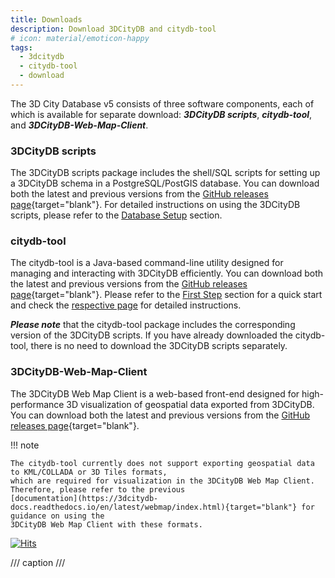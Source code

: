 ```yaml
---
title: Downloads
description: Download 3DCityDB and citydb-tool
# icon: material/emoticon-happy
tags:
  - 3dcitydb
  - citydb-tool
  - download
---
```


The 3D City Database v5 consists of three software components, each of which is available for separate download:
__*3DCityDB scripts*__, __*citydb-tool*__, and __*3DCityDB-Web-Map-Client*__.

### 3DCityDB scripts

The 3DCityDB scripts package includes the shell/SQL scripts for setting up a 3DCityDB schema in a PostgreSQL/PostGIS database.
You can download both the latest and previous versions from the [GitHub releases page](https://github.com/3dcitydb/3dcitydb/releases){target="blank"}.
For detailed instructions on using the 3DCityDB scripts, please refer to the [Database Setup](first-steps/setup.md) section.

### citydb-tool

The citydb-tool is a Java-based command-line utility designed for managing and interacting with 3DCityDB efficiently.
You can download both the latest and previous versions from
the [GitHub releases page](https://github.com/3dcitydb/citydb-tool/releases){target="blank"}.
Please refer to the [First Step](first-steps/setup.md) section for a quick start and check
the [respective page](citydb-tool/index.md) for detailed instructions.

__*Please note*__ that the citydb-tool package includes the corresponding version of the 3DCityDB scripts. If you have already
downloaded the citydb-tool, there is no need to download the 3DCityDB scripts separately.

### 3DCityDB-Web-Map-Client

The 3DCityDB Web Map Client is a web-based front-end designed for high-performance 3D visualization of geospatial data exported from 3DCityDB.
You can download both the latest and previous versions from
the [GitHub releases page](https://github.com/3dcitydb/3dcitydb-web-map/releases){target="blank"}.

!!! note

    The citydb-tool currently does not support exporting geospatial data to KML/COLLADA or 3D Tiles formats,
    which are required for visualization in the 3DCityDB Web Map Client. Therefore, please refer to the previous
    [documentation](https://3dcitydb-docs.readthedocs.io/en/latest/webmap/index.html){target="blank"} for guidance on using the
    3DCityDB Web Map Client with these formats.

[![Hits](https://hits.seeyoufarm.com/api/count/incr/badge.svg?url=https%3A%2F%2F3dcitydb.github.io%2F3dcitydb-mkdocs%2Fdownload%2F&count_bg=%2379C83D&title_bg=%23555555&icon=&icon_color=%23E7E7E7&title=Visitors&edge_flat=false)](https://hits.seeyoufarm.com/#history)

/// caption
///

